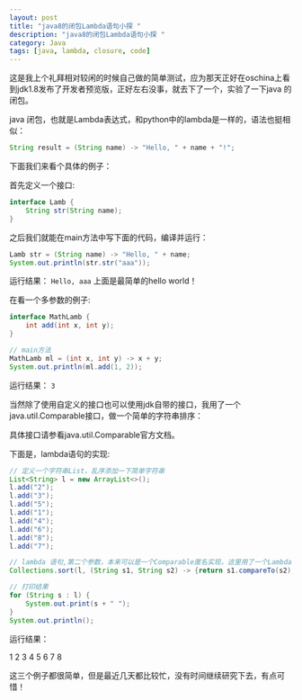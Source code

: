 ```yaml
---
layout: post
title: "java8的闭包Lambda语句小探 "
description: "java8的闭包Lambda语句小探 "
category: Java
tags: [java, lambda, closure, code]
---
```


这是我上个礼拜相对较闲的时候自己做的简单测试，应为那天正好在oschina上看到jdk1.8发布了开发者预览版，正好左右没事，就去下了一个，实验了一下java 的闭包。

java 闭包，也就是Lambda表达式，和python中的lambda是一样的，语法也挺相似：

```java
String result = (String name) -> "Hello, " + name + "!";
```


下面我们来看个具体的例子：

首先定义一个接口:

```java
interface Lamb {
    String str(String name);
}
```

之后我们就能在main方法中写下面的代码，编译并运行：

```java
Lamb str = (String name) -> "Hello, " + name;
System.out.println(str.str("aaa"));
```

运行结果：
`Hello, aaa`
上面是最简单的hello world！

在看一个多参数的例子:

```java
interface MathLamb {
    int add(int x, int y);
}

// main方法
MathLamb ml = (int x, int y) -> x + y;
System.out.println(ml.add(1, 2));
```

运行结果：
`3`

当然除了使用自定义的接口也可以使用jdk自带的接口，我用了一个java.util.Comparable<T>接口，做一个简单的字符串排序：

具体接口请参看java.util.Comparable<T>官方文档。

下面是，lambda语句的实现:

```java
// 定义一个字符串List，乱序添加一下简单字符串
List<String> l = new ArrayList<>();
l.add("2");
l.add("3");
l.add("5");
l.add("1");
l.add("4");
l.add("6");
l.add("8");
l.add("7");

// lambda 语句,第二个参数，本来可以是一个Comparable匿名实现，这里用了一个Lambda语句
Collections.sort(l, (String s1, String s2) -> {return s1.compareTo(s2);});

// 打印结果
for (String s : l) {
    System.out.print(s + " ");
}
System.out.println();
```

运行结果：

1 2 3 4 5 6 7 8

这三个例子都很简单，但是最近几天都比较忙，没有时间继续研究下去，有点可惜！